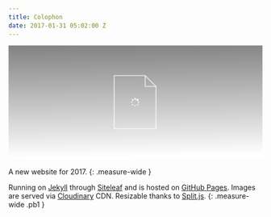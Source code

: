 ```yaml
---
title: Colophon
date: 2017-01-31 05:02:00 Z
---
```


![a](/uploads/trevorcarr-dot-info-website.png)

A new website for 2017.
{: .measure-wide }

Running on [Jekyll](https://jekyllrb.com/) through [Siteleaf](https://www.siteleaf.com/) and is hosted on [GitHub Pages](https://pages.github.com/). Images are served via [Cloudinary](http://cloudinary.com/) CDN. Resizable thanks to [Split.js](https://nathancahill.github.io/Split.js/).
{: .measure-wide .pb1 }
